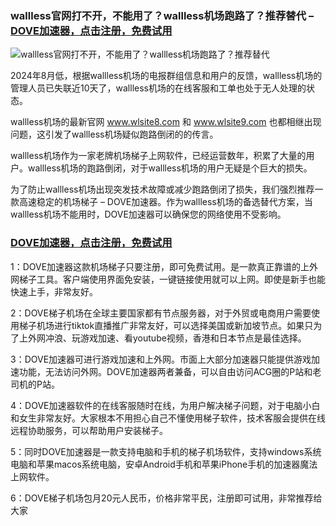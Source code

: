 ### wallless官网打不开，不能用了？wallless机场跑路了？推荐替代 – [DOVE加速器，点击注册，免费试用](https://dove8.cc/a.php?asbcbO1PCgF)

![wallless官网打不开，不能用了？wallless机场跑路了？推荐替代 ](https://musescore.org/sites/musescore.org/files/styles/width_900/public/2024-07/2024-05-29%2009%2002%2042.png?itok=7Yvbulhv)

2024年8月低，根据wallless机场的电报群组信息和用户的反馈，wallless机场的管理人员已失联近10天了，wallless机场的在线客服和工单也处于无人处理的状态。

wallless机场的最新官网 www.wlsite8.com  和 www.wlsite9.com 也都相继出现问题，这引发了wallless机场疑似跑路倒闭的的传言。

wallless机场作为一家老牌机场梯子上网软件，已经运营数年，积累了大量的用户。wallless机场的跑路倒闭，对于wallless机场的用户无疑是个巨大的损失。

为了防止wallless机场出现突发技术故障或减少跑路倒闭了损失，我们强烈推荐一款高速稳定的机场梯子 – DOVE加速器。作为wallless机场的备选替代方案，当wallless机场不能用时，DOVE加速器可以确保您的网络使用不受影响。

### [DOVE加速器，点击注册，免费试用](https://dove8.cc/a.php?asbcbO1PCgF)

1：DOVE加速器这款机场梯子只要注册，即可免费试用。是一款真正靠谱的上外网梯子工具。客户端使用界面免安装，一键链接使用就可以上网。即使是新手也能快速上手，非常友好。

2：DOVE梯子机场在全球主要国家都有节点服务器，对于外贸或电商用户需要使用梯子机场进行tiktok直播推广非常友好，可以选择美国或新加坡节点。如果只为了上外网冲浪、玩游戏加速、看youtube视频，香港和日本节点是最佳选择。

3：DOVE加速器可进行游戏加速和上外网。市面上大部分加速器只能提供游戏加速功能，无法访问外网。DOVE加速器两者兼备，可以自由访问ACG圈的P站和老司机的P站。

4：DOVE加速器软件的在线客服随时在线，为用户解决梯子问题，对于电脑小白和女生非常友好。大家根本不用担心自己不懂使用梯子软件，技术客服会提供在线远程协助服务，可以帮助用户安装梯子。

5：同时DOVE加速器是一款支持电脑和手机的梯子机场软件，支持windows系统电脑和苹果macos系统电脑，安卓Android手机和苹果iPhone手机的加速器魔法上网软件。

6：DOVE梯子机场包月20元人民币，价格非常平民，注册即可试用，非常推荐给大家
